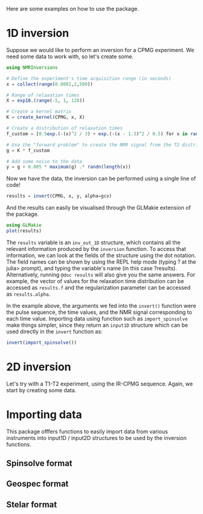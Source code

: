 Here are some examples on how to use the package.

# 1D inversion
Suppose we would like to perform an inversion for a CPMG experiment.
We need some data to work with, so let's create some.

```julia
using NMRInversions

# Define the experiment's time acquisition range (in seconds)
x = collect(range(0.0001,2,500)) 

# Range of relaxation times
X = exp10.(range(-5, 1, 128)) 

# Create a kernel matrix
K = create_kernel(CPMG, x, X) 

# Create a distribution of relaxation times
f_custom = [0.5exp.(-(x)^2 / 3) + exp.(-(x - 1.3)^2 / 0.5) for x in range(-5, 5, length(X))]

# Use the "forward problem" to create the NMR signal from the T2 distribution
g = K * f_custom

# Add some noise to the data
y = g + 0.005 * maximum(g) .* randn(length(x))
```

Now we have the data, the inversion can be performed using a single line of code!

```julia
results = invert(CPMG, x, y, alpha=gcv)
```

And the results can easily be visualised through the GLMakie extension of the package.

```julia
using GLMakie
plot(results)
```

The `results` variable is an `inv_out_1D` structure, which contains all the relevant information produced by the `inversion` function.
To access that information, we can look at the fields of the structure using the dot notation.
The field names can be shown by using the REPL help mode (typing ? at the julia> prompt), 
and typing the variable's name (in this case ?results). 
Alternatively, running `@doc results` will also give you the same answers.
For example, the vector of values for the relaxation time distribution can be accessed as `results.f`
and the regularization parameter can be accessed as `results.alpha`.

In the example above, the arguments we fed into the `invert()` function were the pulse sequence, 
the time values, and the NMR signal corresponding to each time value. 
Importing data using function such as `import_spinsolve` make things simpler, 
since they return an `input1D` structure which can be used directly in the `invert` function as:
```julia
invert(import_spinsolve())
```

# 2D inversion
Let's try with a T1-T2 experiment, using the IR-CPMG sequence.
Again, we start by creating some data.


# Importing data

This package offfers functions to easily import data from various instruments into input1D / input2D structures to be used by the inversion functions.

## Spinsolve format
## Geospec format
## Stelar format
